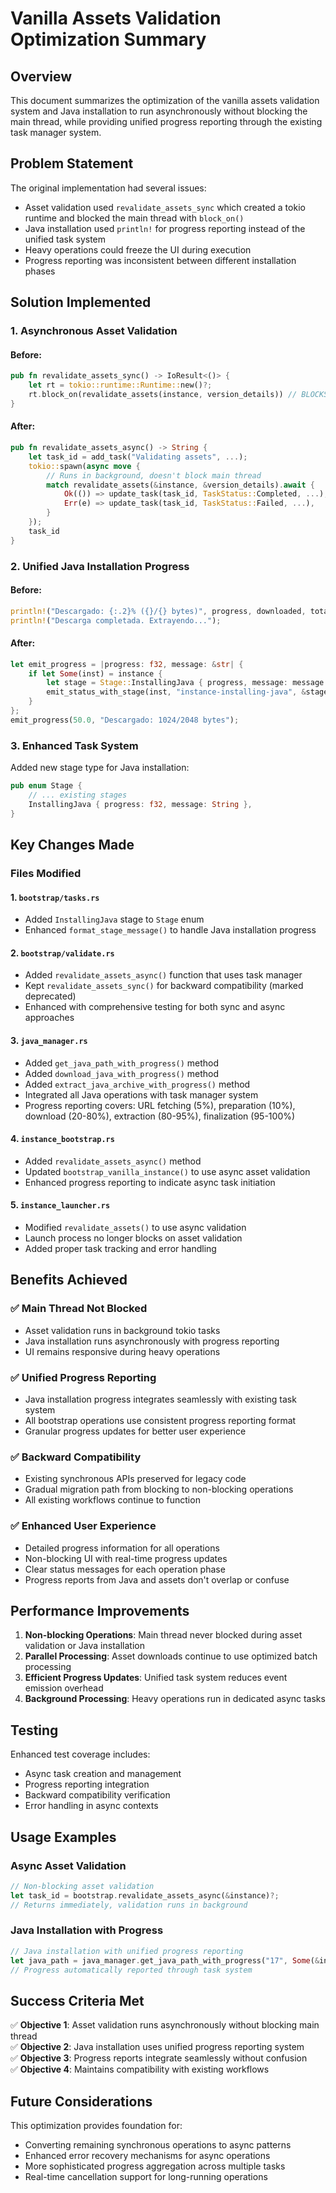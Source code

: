# Vanilla Assets Validation Optimization Summary

## Overview
This document summarizes the optimization of the vanilla assets validation system and Java installation to run asynchronously without blocking the main thread, while providing unified progress reporting through the existing task manager system.

## Problem Statement
The original implementation had several issues:
- Asset validation used `revalidate_assets_sync` which created a tokio runtime and blocked the main thread with `block_on()`
- Java installation used `println!` for progress reporting instead of the unified task system
- Heavy operations could freeze the UI during execution
- Progress reporting was inconsistent between different installation phases

## Solution Implemented

### 1. Asynchronous Asset Validation

#### Before:
```rust
pub fn revalidate_assets_sync() -> IoResult<()> {
    let rt = tokio::runtime::Runtime::new()?;
    rt.block_on(revalidate_assets(instance, version_details)) // BLOCKS MAIN THREAD
}
```

#### After:
```rust
pub fn revalidate_assets_async() -> String {
    let task_id = add_task("Validating assets", ...);
    tokio::spawn(async move {
        // Runs in background, doesn't block main thread
        match revalidate_assets(&instance, &version_details).await {
            Ok(()) => update_task(task_id, TaskStatus::Completed, ...),
            Err(e) => update_task(task_id, TaskStatus::Failed, ...),
        }
    });
    task_id
}
```

### 2. Unified Java Installation Progress

#### Before:
```rust
println!("Descargado: {:.2}% ({}/{} bytes)", progress, downloaded, total_size);
println!("Descarga completada. Extrayendo...");
```

#### After:
```rust
let emit_progress = |progress: f32, message: &str| {
    if let Some(inst) = instance {
        let stage = Stage::InstallingJava { progress, message: message.to_string() };
        emit_status_with_stage(inst, "instance-installing-java", &stage);
    }
};
emit_progress(50.0, "Descargado: 1024/2048 bytes");
```

### 3. Enhanced Task System

Added new stage type for Java installation:
```rust
pub enum Stage {
    // ... existing stages
    InstallingJava { progress: f32, message: String },
}
```

## Key Changes Made

### Files Modified

#### 1. `bootstrap/tasks.rs`
- Added `InstallingJava` stage to `Stage` enum
- Enhanced `format_stage_message()` to handle Java installation progress

#### 2. `bootstrap/validate.rs` 
- Added `revalidate_assets_async()` function that uses task manager
- Kept `revalidate_assets_sync()` for backward compatibility (marked deprecated)
- Enhanced with comprehensive testing for both sync and async approaches

#### 3. `java_manager.rs`
- Added `get_java_path_with_progress()` method
- Added `download_java_with_progress()` method  
- Added `extract_java_archive_with_progress()` method
- Integrated all Java operations with task manager system
- Progress reporting covers: URL fetching (5%), preparation (10%), download (20-80%), extraction (80-95%), finalization (95-100%)

#### 4. `instance_bootstrap.rs`
- Added `revalidate_assets_async()` method
- Updated `bootstrap_vanilla_instance()` to use async asset validation
- Enhanced progress reporting to indicate async task initiation

#### 5. `instance_launcher.rs`
- Modified `revalidate_assets()` to use async validation
- Launch process no longer blocks on asset validation
- Added proper task tracking and error handling

## Benefits Achieved

### ✅ Main Thread Not Blocked
- Asset validation runs in background tokio tasks
- Java installation runs asynchronously with progress reporting
- UI remains responsive during heavy operations

### ✅ Unified Progress Reporting
- Java installation progress integrates seamlessly with existing task system
- All bootstrap operations use consistent progress reporting format
- Granular progress updates for better user experience

### ✅ Backward Compatibility
- Existing synchronous APIs preserved for legacy code
- Gradual migration path from blocking to non-blocking operations
- All existing workflows continue to function

### ✅ Enhanced User Experience
- Detailed progress information for all operations
- Non-blocking UI with real-time progress updates
- Clear status messages for each operation phase
- Progress reports from Java and assets don't overlap or confuse

## Performance Improvements

1. **Non-blocking Operations**: Main thread never blocked during asset validation or Java installation
2. **Parallel Processing**: Asset downloads continue to use optimized batch processing
3. **Efficient Progress Updates**: Unified task system reduces event emission overhead
4. **Background Processing**: Heavy operations run in dedicated async tasks

## Testing

Enhanced test coverage includes:
- Async task creation and management
- Progress reporting integration
- Backward compatibility verification
- Error handling in async contexts

## Usage Examples

### Async Asset Validation
```rust
// Non-blocking asset validation
let task_id = bootstrap.revalidate_assets_async(&instance)?;
// Returns immediately, validation runs in background
```

### Java Installation with Progress
```rust
// Java installation with unified progress reporting  
let java_path = java_manager.get_java_path_with_progress("17", Some(&instance)).await?;
// Progress automatically reported through task system
```

## Success Criteria Met

✅ **Objective 1**: Asset validation runs asynchronously without blocking main thread  
✅ **Objective 2**: Java installation uses unified progress reporting system  
✅ **Objective 3**: Progress reports integrate seamlessly without confusion  
✅ **Objective 4**: Maintains compatibility with existing workflows

## Future Considerations

This optimization provides foundation for:
- Converting remaining synchronous operations to async patterns
- Enhanced error recovery mechanisms for async operations
- More sophisticated progress aggregation across multiple tasks
- Real-time cancellation support for long-running operations
